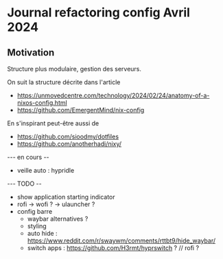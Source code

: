 # Journal refactoring  config Avril 2024

## Motivation

Structure plus modulaire, gestion des serveurs.

On suit la structure décrite dans l'article 
  - https://unmovedcentre.com/technology/2024/02/24/anatomy-of-a-nixos-config.html
  - https://github.com/EmergentMind/nix-config

En s'inspirant peut-être aussi de 
- https://github.com/sioodmy/dotfiles
- https://github.com/anotherhadi/nixy/


--- en cours --
- veille auto : hypridle

--- TODO --
- show application starting indicator
- rofi -> wofi ? -> ulauncher ?
- config barre
  - waybar alternatives ?
  - styling
  - auto hide : https://www.reddit.com/r/swaywm/comments/rttbt9/hide_waybar/
  - switch apps : https://github.com/H3rmt/hyprswitch ? // rofi ?
